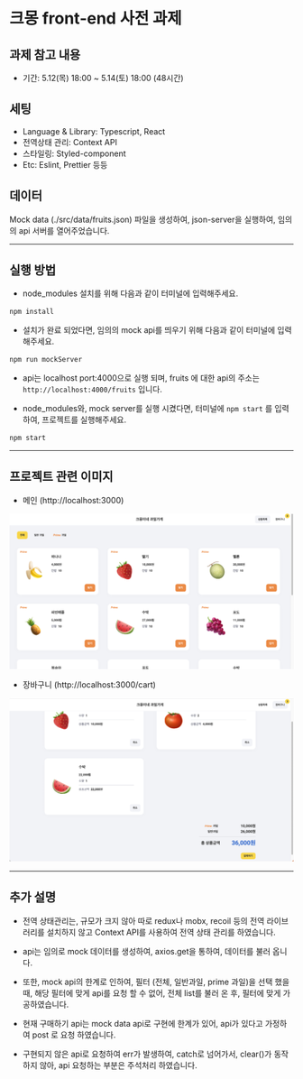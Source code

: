 # 크몽 front-end 사전 과제

## 과제 참고 내용
- 기간: 5.12(목) 18:00 ~ 5.14(토) 18:00 (48시간)

## 세팅

- Language & Library: Typescript, React
- 전역상태 관리: Context API
- 스타일링: Styled-component
- Etc: Eslint, Prettier 등등

## 데이터
Mock data (./src/data/fruits.json) 파일을 생성하여, json-server을 실행하여, 임의의 api 서버를 열어주었습니다.

---

## 실행 방법

- node_modules 설치를 위해 다음과 같이 터미널에 입력해주세요.
```js
npm install
```

- 설치가 완료 되었다면, 임의의 mock api를 띄우기 위해 다음과 같이 터미널에 입력해주세요.

```js
npm run mockServer
```

- api는 localhost port:4000으로 실행 되며, fruits 에 대한 api의 주소는 `http://localhost:4000/fruits` 입니다.

- node_modules와, mock server를 실행 시켰다면, 터미널에 `npm start` 를 입력하여, 프로젝트를 실행해주세요.

```js
npm start
```

---

## 프로젝트 관련 이미지

- 메인 (http://localhost:3000)

![image](./public/static//home.png)

- 장바구니 (http://localhost:3000/cart)

![image](./public/static//cart.png)

---

## 추가 설명

- 전역 상태관리는, 규모가 크지 않아 따로 redux나 mobx, recoil 등의 전역 라이브러리를 설치하지 않고 Context API를 사용하여 전역 상태 관리를 하였습니다.

- api는 임의로 mock 데이터를 생성하여, axios.get을 통하여, 데이터를 불러 옵니다.

- 또한, mock api의 한계로 인하여, 필터 (전체, 일반과일, prime 과일)을 선택 했을 때, 해당 필터에 맞게 api를 요청 할 수 없어, 전체 list를 불러 온 후, 필터에 맞게 가공하였습니다.

- 현재 구매하기 api는 mock data api로 구현에 한계가 있어, api가 있다고 가정하여 post 로 요청 하였습니다.

- 구현되지 않은 api로 요청하여 err가 발생하여, catch로 넘어가서, clear()가 동작하지 않아, api 요청하는 부분은 주석처리 하였습니다.